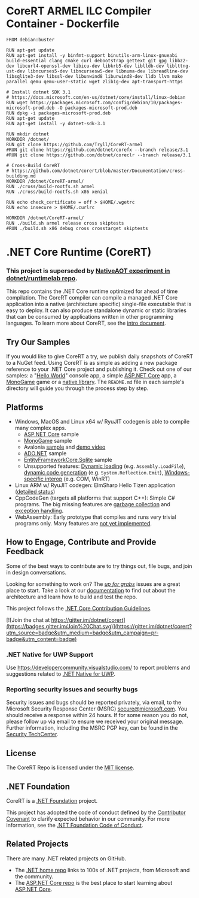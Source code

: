 # CoreRT ARMEL ILC Compiler Container - Dockerfile

```
FROM debian:buster

RUN apt-get update
RUN apt-get install -y binfmt-support binutils-arm-linux-gnueabi build-essential clang cmake curl debootstrap gettext git gpg libbz2-dev libcurl4-openssl-dev libicu-dev libkrb5-dev liblldb-dev liblttng-ust-dev libncurses5-dev libncursesw5-dev libnuma-dev libreadline-dev libsqlite3-dev libssl-dev libunwind8 libunwind8-dev lldb llvm make parallel qemu qemu-user-static wget zlib1g-dev apt-transport-https

# Install dotnet SDK 3.1
# https://docs.microsoft.com/en-us/dotnet/core/install/linux-debian
RUN wget https://packages.microsoft.com/config/debian/10/packages-microsoft-prod.deb -O packages-microsoft-prod.deb
RUN dpkg -i packages-microsoft-prod.deb
RUN apt-get update
RUN apt-get install -y dotnet-sdk-3.1

RUN mkdir dotnet
WORKDIR /dotnet/
RUN git clone https://github.com/Tryll/CoreRT-armel
#RUN git clone https://github.com/dotnet/corefx --branch release/3.1
#RUN git clone https://github.com/dotnet/coreclr --branch release/3.1

# Cross-Build CoreRT
# https://github.com/dotnet/corert/blob/master/Documentation/cross-building.md
WORKDIR /dotnet/CoreRT-armel/
RUN ./cross/build-rootfs.sh armel
RUN ./cross/build-rootfs.sh x86 xenial

RUN echo check_certificate = off > $HOME/.wgetrc
RUN echo insecure > $HOME/.curlrc

WORKDIR /dotnet/CoreRT-armel/
RUN ./build.sh armel release cross skiptests
#RUN ./build.sh x86 debug cross crosstarget skiptests
```





# .NET Core Runtime (CoreRT)

### This project is superseded by [NativeAOT experiment in dotnet/runtimelab repo]( https://github.com/dotnet/runtimelab/tree/feature/NativeAOT).

This repo contains the .NET Core runtime optimized for ahead of time compilation. The CoreRT compiler can compile a managed .NET Core application into a native (architecture specific) single-file executable that is easy to deploy. It can also produce standalone dynamic or static libraries that can be consumed by applications written in other programming languages. To learn more about CoreRT, see the [intro document](Documentation/intro-to-corert.md).

## Try Our Samples

If you would like to give CoreRT a try, we publish daily snapshots of CoreRT to a NuGet feed. Using CoreRT is as simple as adding a new package reference to your .NET Core project and publishing it. Check out one of our samples: a "[Hello World](samples/HelloWorld)" console app, a simple [ASP.NET Core](samples/WebApi/) app, a [MonoGame](samples/MonoGame/) game or a [native library](samples/NativeLibrary). The `README.md` file in each sample's directory will guide you through the process step by step.

## Platforms

- Windows, MacOS and Linux x64 w/ RyuJIT codegen is able to compile many complex apps.
   - [ASP.NET Core](samples/WebApi/) sample
   - [MonoGame](samples/MonoGame/) sample
   - Avalonia [sample](https://github.com/teobugslayer/AvaloniaCoreRTDemo) and [demo video](https://www.youtube.com/watch?v=iaC67CUmEXs)
   - [ADO.NET](https://github.com/ifew/corert-db) sample
   - [EntityFrameworkCore.Sqlite](https://github.com/rubin55/dot-hello) sample 
   - Unsupported features: [Dynamic loading](https://github.com/dotnet/corert/issues/6949) (e.g. `Assembly.LoadFile`), [dynamic code generation](https://github.com/dotnet/corert/issues/5011) (e.g. `System.Reflection.Emit`), [Windows-specific interop](https://github.com/dotnet/corert/issues/4219) (e.g. COM, WinRT)
- Linux ARM w/ RyuJIT codegen: ElmSharp Hello Tizen application ([detailed status](https://github.com/dotnet/corert/issues/4856))
- CppCodeGen (targets all platforms that support C++): Simple C# programs. The big missing features are [garbage collection](https://github.com/dotnet/corert/issues/2033) and [exception handling](https://github.com/dotnet/corert/issues/910).
- WebAssembly: Early prototype that compiles and runs very trivial programs only. Many features are [not yet implemented](https://github.com/dotnet/corert/issues?q=is%3Aissue+is%3Aopen+label%3Aarch-wasm).

## How to Engage, Contribute and Provide Feedback
Some of the best ways to contribute are to try things out, file bugs, and join in design conversations.

Looking for something to work on? The [_up for grabs_](https://github.com/dotnet/corert/labels/up-for-grabs) issues are a great place to start. Take a look at our [documentation](Documentation) to find out about the architecture and learn how to build and test the repo.

This project follows the [.NET Core Contribution Guidelines](https://github.com/dotnet/coreclr/blob/master/Documentation/project-docs/contributing.md).

[![Join the chat at https://gitter.im/dotnet/corert](https://badges.gitter.im/Join%20Chat.svg)](https://gitter.im/dotnet/corert?utm_source=badge&utm_medium=badge&utm_campaign=pr-badge&utm_content=badge)

### .NET Native for UWP Support

Use https://developercommunity.visualstudio.com/ to report problems and suggestions related to [.NET Native for UWP](https://docs.microsoft.com/en-us/dotnet/framework/net-native/).

### Reporting security issues and security bugs

Security issues and bugs should be reported privately, via email, to the
Microsoft Security Response Center (MSRC) <secure@microsoft.com>. You should
receive a response within 24 hours. If for some reason you do not, please follow
up via email to ensure we received your original message. Further information,
including the MSRC PGP key, can be found in the
[Security TechCenter](https://technet.microsoft.com/en-us/security/ff852094.aspx).

## License
The CoreRT Repo is licensed under the [MIT license](https://github.com/dotnet/corert/blob/master/LICENSE.TXT).

## .NET Foundation
CoreRT is a [.NET Foundation](http://www.dotnetfoundation.org/projects) project.

This project has adopted the code of conduct defined by the [Contributor Covenant](http://contributor-covenant.org/) to clarify expected behavior in our community. For more information, see the [.NET Foundation Code of Conduct](http://www.dotnetfoundation.org/code-of-conduct).

## Related Projects
There are many .NET related projects on GitHub.
- The [.NET home repo](https://github.com/Microsoft/dotnet) links to 100s of .NET projects, from Microsoft and the community.
- The [ASP.NET Core repo](https://github.com/aspnet/AspNetCore) is the best place to start learning about [ASP.NET Core](http://www.asp.net).
